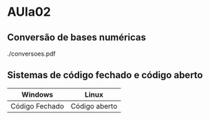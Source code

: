 # AUla02

## Conversão de bases numéricas
./conversoes.pdf

## Sistemas de código fechado e código aberto

|Windows|Linux|
|-|-|
|Código Fechado|Código aberto|